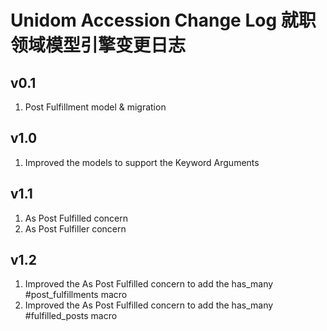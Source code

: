 # Unidom Accession Change Log 就职领域模型引擎变更日志

## v0.1
1. Post Fulfillment model & migration

## v1.0
1. Improved the models to support the Keyword Arguments

## v1.1
1. As Post Fulfilled concern
2. As Post Fulfiller concern

## v1.2
1. Improved the As Post Fulfilled concern to add the has_many #post_fulfillments macro
2. Improved the As Post Fulfilled concern to add the has_many #fulfilled_posts macro
